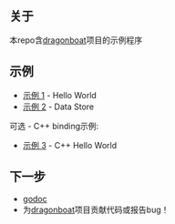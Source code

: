 ## 关于 ##
本repo含[dragonboat](http://github.com/lni/dragonboat)项目的示例程序

## 示例 ##

* [示例 1](helloworld) - Hello World
* [示例 2](helloworld/README.DS.md) - Data Store

可选 - C++ binding示例:

* [示例 3](cpphelloworld) - C++ Hello World

## 下一步 ##
* [godoc](https://godoc.org/github.com/lni/dragonboat)
* 为[dragonboat](http://github.com/lni/dragonboat)项目贡献代码或报告bug！
